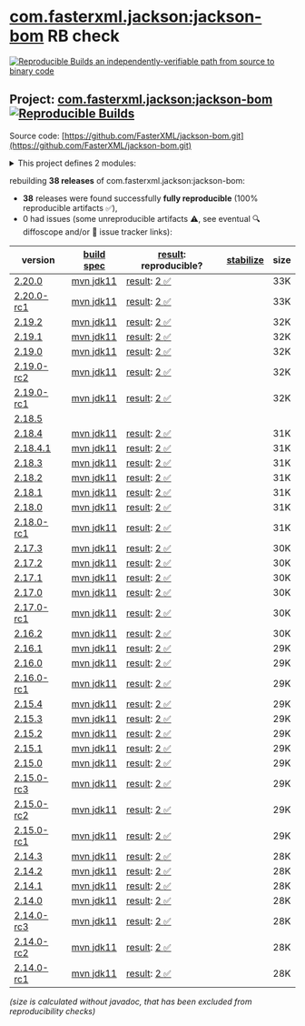 [com.fasterxml.jackson:jackson-bom](https://central.sonatype.com/artifact/com.fasterxml.jackson/jackson-bom/versions) RB check
=======

[![Reproducible Builds](https://reproducible-builds.org/images/logos/rb.svg) an independently-verifiable path from source to binary code](https://reproducible-builds.org/)

## Project: [com.fasterxml.jackson:jackson-bom](https://central.sonatype.com/artifact/com.fasterxml.jackson/jackson-bom/versions) [![Reproducible Builds](https://img.shields.io/endpoint?url=https://raw.githubusercontent.com/jvm-repo-rebuild/reproducible-central/master/content/com/fasterxml/jackson/jackson-bom/badge.json)](https://github.com/jvm-repo-rebuild/reproducible-central/blob/master/content/com/fasterxml/jackson/jackson-bom/README.md)

Source code: [https://github.com/FasterXML/jackson-bom.git](https://github.com/FasterXML/jackson-bom.git)

<details><summary>This project defines 2 modules:</summary>

* [com.fasterxml.jackson:jackson-base](https://central.sonatype.com/artifact/com.fasterxml.jackson/jackson-base/overview)
* [com.fasterxml.jackson:jackson-bom](https://central.sonatype.com/artifact/com.fasterxml.jackson/jackson-bom/overview)
</details>

rebuilding **38 releases** of com.fasterxml.jackson:jackson-bom:
- **38** releases were found successfully **fully reproducible** (100% reproducible artifacts :white_check_mark:),
- 0 had issues (some unreproducible artifacts :warning:, see eventual :mag: diffoscope and/or :memo: issue tracker links):

| version | [build spec](/BUILDSPEC.md) | [result](https://reproducible-builds.org/docs/jvm/): reproducible? | [stabilize](https://github.com/google/oss-rebuild/blob/main/cmd/stabilize/README.md) | size |
| -- | --------- | ------ | ------ | -- |
| [2.20.0](https://central.sonatype.com/artifact/com.fasterxml.jackson/jackson-bom/2.20.0/pom) | [mvn jdk11](jackson-bom-2.20.0.buildspec) | [result](jackson-bom-2.20.0.buildinfo): [2 :white_check_mark: ](jackson-bom-2.20.0.buildcompare) | | 33K |
| [2.20.0-rc1](https://central.sonatype.com/artifact/com.fasterxml.jackson/jackson-bom/2.20.0-rc1/pom) | [mvn jdk11](jackson-bom-2.20.0-rc1.buildspec) | [result](jackson-bom-2.20.0-rc1.buildinfo): [2 :white_check_mark: ](jackson-bom-2.20.0-rc1.buildcompare) | | 33K |
| [2.19.2](https://central.sonatype.com/artifact/com.fasterxml.jackson/jackson-bom/2.19.2/pom) | [mvn jdk11](jackson-bom-2.19.2.buildspec) | [result](jackson-bom-2.19.2.buildinfo): [2 :white_check_mark: ](jackson-bom-2.19.2.buildcompare) | | 32K |
| [2.19.1](https://central.sonatype.com/artifact/com.fasterxml.jackson/jackson-bom/2.19.1/pom) | [mvn jdk11](jackson-bom-2.19.1.buildspec) | [result](jackson-bom-2.19.1.buildinfo): [2 :white_check_mark: ](jackson-bom-2.19.1.buildcompare) | | 32K |
| [2.19.0](https://central.sonatype.com/artifact/com.fasterxml.jackson/jackson-bom/2.19.0/pom) | [mvn jdk11](jackson-bom-2.19.0.buildspec) | [result](jackson-bom-2.19.0.buildinfo): [2 :white_check_mark: ](jackson-bom-2.19.0.buildcompare) | | 32K |
| [2.19.0-rc2](https://central.sonatype.com/artifact/com.fasterxml.jackson/jackson-bom/2.19.0-rc2/pom) | [mvn jdk11](jackson-bom-2.19.0-rc2.buildspec) | [result](jackson-bom-2.19.0-rc2.buildinfo): [2 :white_check_mark: ](jackson-bom-2.19.0-rc2.buildcompare) | | 32K |
| [2.19.0-rc1](https://central.sonatype.com/artifact/com.fasterxml.jackson/jackson-bom/2.19.0-rc1/pom) | [mvn jdk11](jackson-bom-2.19.0-rc1.buildspec) | [result](jackson-bom-2.19.0-rc1.buildinfo): [2 :white_check_mark: ](jackson-bom-2.19.0-rc1.buildcompare) | | 32K |
| [2.18.5](https://central.sonatype.com/artifact/com.fasterxml.jackson/jackson-bom/2.18.5/pom) | | | |
| [2.18.4](https://central.sonatype.com/artifact/com.fasterxml.jackson/jackson-bom/2.18.4/pom) | [mvn jdk11](jackson-bom-2.18.4.buildspec) | [result](jackson-bom-2.18.4.buildinfo): [2 :white_check_mark: ](jackson-bom-2.18.4.buildcompare) | | 31K |
| [2.18.4.1](https://central.sonatype.com/artifact/com.fasterxml.jackson/jackson-bom/2.18.4.1/pom) | [mvn jdk11](jackson-bom-2.18.4.1.buildspec) | [result](jackson-bom-2.18.4.1.buildinfo): [2 :white_check_mark: ](jackson-bom-2.18.4.1.buildcompare) | | 31K |
| [2.18.3](https://central.sonatype.com/artifact/com.fasterxml.jackson/jackson-bom/2.18.3/pom) | [mvn jdk11](jackson-bom-2.18.3.buildspec) | [result](jackson-bom-2.18.3.buildinfo): [2 :white_check_mark: ](jackson-bom-2.18.3.buildcompare) | | 31K |
| [2.18.2](https://central.sonatype.com/artifact/com.fasterxml.jackson/jackson-bom/2.18.2/pom) | [mvn jdk11](jackson-bom-2.18.2.buildspec) | [result](jackson-bom-2.18.2.buildinfo): [2 :white_check_mark: ](jackson-bom-2.18.2.buildcompare) | | 31K |
| [2.18.1](https://central.sonatype.com/artifact/com.fasterxml.jackson/jackson-bom/2.18.1/pom) | [mvn jdk11](jackson-bom-2.18.1.buildspec) | [result](jackson-bom-2.18.1.buildinfo): [2 :white_check_mark: ](jackson-bom-2.18.1.buildcompare) | | 31K |
| [2.18.0](https://central.sonatype.com/artifact/com.fasterxml.jackson/jackson-bom/2.18.0/pom) | [mvn jdk11](jackson-bom-2.18.0.buildspec) | [result](jackson-bom-2.18.0.buildinfo): [2 :white_check_mark: ](jackson-bom-2.18.0.buildcompare) | | 31K |
| [2.18.0-rc1](https://central.sonatype.com/artifact/com.fasterxml.jackson/jackson-bom/2.18.0-rc1/pom) | [mvn jdk11](jackson-bom-2.18.0-rc1.buildspec) | [result](jackson-bom-2.18.0-rc1.buildinfo): [2 :white_check_mark: ](jackson-bom-2.18.0-rc1.buildcompare) | | 31K |
| [2.17.3](https://central.sonatype.com/artifact/com.fasterxml.jackson/jackson-bom/2.17.3/pom) | [mvn jdk11](jackson-bom-2.17.3.buildspec) | [result](jackson-bom-2.17.3.buildinfo): [2 :white_check_mark: ](jackson-bom-2.17.3.buildcompare) | | 30K |
| [2.17.2](https://central.sonatype.com/artifact/com.fasterxml.jackson/jackson-bom/2.17.2/pom) | [mvn jdk11](jackson-bom-2.17.2.buildspec) | [result](jackson-bom-2.17.2.buildinfo): [2 :white_check_mark: ](jackson-bom-2.17.2.buildcompare) | | 30K |
| [2.17.1](https://central.sonatype.com/artifact/com.fasterxml.jackson/jackson-bom/2.17.1/pom) | [mvn jdk11](jackson-bom-2.17.1.buildspec) | [result](jackson-bom-2.17.1.buildinfo): [2 :white_check_mark: ](jackson-bom-2.17.1.buildcompare) | | 30K |
| [2.17.0](https://central.sonatype.com/artifact/com.fasterxml.jackson/jackson-bom/2.17.0/pom) | [mvn jdk11](jackson-bom-2.17.0.buildspec) | [result](jackson-bom-2.17.0.buildinfo): [2 :white_check_mark: ](jackson-bom-2.17.0.buildcompare) | | 30K |
| [2.17.0-rc1](https://central.sonatype.com/artifact/com.fasterxml.jackson/jackson-bom/2.17.0-rc1/pom) | [mvn jdk11](jackson-bom-2.17.0-rc1.buildspec) | [result](jackson-bom-2.17.0-rc1.buildinfo): [2 :white_check_mark: ](jackson-bom-2.17.0-rc1.buildcompare) | | 30K |
| [2.16.2](https://central.sonatype.com/artifact/com.fasterxml.jackson/jackson-bom/2.16.2/pom) | [mvn jdk11](jackson-bom-2.16.2.buildspec) | [result](jackson-bom-2.16.2.buildinfo): [2 :white_check_mark: ](jackson-bom-2.16.2.buildcompare) | | 30K |
| [2.16.1](https://central.sonatype.com/artifact/com.fasterxml.jackson/jackson-bom/2.16.1/pom) | [mvn jdk11](jackson-bom-2.16.1.buildspec) | [result](jackson-bom-2.16.1.buildinfo): [2 :white_check_mark: ](jackson-bom-2.16.1.buildcompare) | | 29K |
| [2.16.0](https://central.sonatype.com/artifact/com.fasterxml.jackson/jackson-bom/2.16.0/pom) | [mvn jdk11](jackson-bom-2.16.0.buildspec) | [result](jackson-bom-2.16.0.buildinfo): [2 :white_check_mark: ](jackson-bom-2.16.0.buildcompare) | | 29K |
| [2.16.0-rc1](https://central.sonatype.com/artifact/com.fasterxml.jackson/jackson-bom/2.16.0-rc1/pom) | [mvn jdk11](jackson-bom-2.16.0-rc1.buildspec) | [result](jackson-bom-2.16.0-rc1.buildinfo): [2 :white_check_mark: ](jackson-bom-2.16.0-rc1.buildcompare) | | 29K |
| [2.15.4](https://central.sonatype.com/artifact/com.fasterxml.jackson/jackson-bom/2.15.4/pom) | [mvn jdk11](jackson-bom-2.15.4.buildspec) | [result](jackson-bom-2.15.4.buildinfo): [2 :white_check_mark: ](jackson-bom-2.15.4.buildcompare) | | 29K |
| [2.15.3](https://central.sonatype.com/artifact/com.fasterxml.jackson/jackson-bom/2.15.3/pom) | [mvn jdk11](jackson-bom-2.15.3.buildspec) | [result](jackson-bom-2.15.3.buildinfo): [2 :white_check_mark: ](jackson-bom-2.15.3.buildcompare) | | 29K |
| [2.15.2](https://central.sonatype.com/artifact/com.fasterxml.jackson/jackson-bom/2.15.2/pom) | [mvn jdk11](jackson-bom-2.15.2.buildspec) | [result](jackson-bom-2.15.2.buildinfo): [2 :white_check_mark: ](jackson-bom-2.15.2.buildcompare) | | 29K |
| [2.15.1](https://central.sonatype.com/artifact/com.fasterxml.jackson/jackson-bom/2.15.1/pom) | [mvn jdk11](jackson-bom-2.15.1.buildspec) | [result](jackson-bom-2.15.1.buildinfo): [2 :white_check_mark: ](jackson-bom-2.15.1.buildcompare) | | 29K |
| [2.15.0](https://central.sonatype.com/artifact/com.fasterxml.jackson/jackson-bom/2.15.0/pom) | [mvn jdk11](jackson-bom-2.15.0.buildspec) | [result](jackson-bom-2.15.0.buildinfo): [2 :white_check_mark: ](jackson-bom-2.15.0.buildcompare) | | 29K |
| [2.15.0-rc3](https://central.sonatype.com/artifact/com.fasterxml.jackson/jackson-bom/2.15.0-rc3/pom) | [mvn jdk11](jackson-bom-2.15.0-rc3.buildspec) | [result](jackson-bom-2.15.0-rc3.buildinfo): [2 :white_check_mark: ](jackson-bom-2.15.0-rc3.buildcompare) | | 29K |
| [2.15.0-rc2](https://central.sonatype.com/artifact/com.fasterxml.jackson/jackson-bom/2.15.0-rc2/pom) | [mvn jdk11](jackson-bom-2.15.0-rc2.buildspec) | [result](jackson-bom-2.15.0-rc2.buildinfo): [2 :white_check_mark: ](jackson-bom-2.15.0-rc2.buildcompare) | | 29K |
| [2.15.0-rc1](https://central.sonatype.com/artifact/com.fasterxml.jackson/jackson-bom/2.15.0-rc1/pom) | [mvn jdk11](jackson-bom-2.15.0-rc1.buildspec) | [result](jackson-bom-2.15.0-rc1.buildinfo): [2 :white_check_mark: ](jackson-bom-2.15.0-rc1.buildcompare) | | 29K |
| [2.14.3](https://central.sonatype.com/artifact/com.fasterxml.jackson/jackson-bom/2.14.3/pom) | [mvn jdk11](jackson-bom-2.14.3.buildspec) | [result](jackson-bom-2.14.3.buildinfo): [2 :white_check_mark: ](jackson-bom-2.14.3.buildcompare) | | 28K |
| [2.14.2](https://central.sonatype.com/artifact/com.fasterxml.jackson/jackson-bom/2.14.2/pom) | [mvn jdk11](jackson-bom-2.14.2.buildspec) | [result](jackson-bom-2.14.2.buildinfo): [2 :white_check_mark: ](jackson-bom-2.14.2.buildcompare) | | 28K |
| [2.14.1](https://central.sonatype.com/artifact/com.fasterxml.jackson/jackson-bom/2.14.1/pom) | [mvn jdk11](jackson-bom-2.14.1.buildspec) | [result](jackson-bom-2.14.1.buildinfo): [2 :white_check_mark: ](jackson-bom-2.14.1.buildcompare) | | 28K |
| [2.14.0](https://central.sonatype.com/artifact/com.fasterxml.jackson/jackson-bom/2.14.0/pom) | [mvn jdk11](jackson-bom-2.14.0.buildspec) | [result](jackson-bom-2.14.0.buildinfo): [2 :white_check_mark: ](jackson-bom-2.14.0.buildcompare) | | 28K |
| [2.14.0-rc3](https://central.sonatype.com/artifact/com.fasterxml.jackson/jackson-bom/2.14.0-rc3/pom) | [mvn jdk11](jackson-bom-2.14.0-rc3.buildspec) | [result](jackson-bom-2.14.0-rc3.buildinfo): [2 :white_check_mark: ](jackson-bom-2.14.0-rc3.buildcompare) | | 28K |
| [2.14.0-rc2](https://central.sonatype.com/artifact/com.fasterxml.jackson/jackson-bom/2.14.0-rc2/pom) | [mvn jdk11](jackson-bom-2.14.0-rc2.buildspec) | [result](jackson-bom-2.14.0-rc2.buildinfo): [2 :white_check_mark: ](jackson-bom-2.14.0-rc2.buildcompare) | | 28K |
| [2.14.0-rc1](https://central.sonatype.com/artifact/com.fasterxml.jackson/jackson-bom/2.14.0-rc1/pom) | [mvn jdk11](jackson-bom-2.14.0-rc1.buildspec) | [result](jackson-bom-2.14.0-rc1.buildinfo): [2 :white_check_mark: ](jackson-bom-2.14.0-rc1.buildcompare) | | 28K |

<i>(size is calculated without javadoc, that has been excluded from reproducibility checks)</i>
